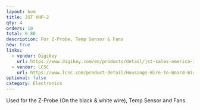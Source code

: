 ```yaml
---
layout: bom
title: JST XHP-2
qty: 4
orders: 10
total: 0.80
description: For Z-Probe, Temp Sensor & Fans
new: true
links:
  - vendor: Digikey
    url: https://www.digikey.com/en/products/detail/jst-sales-america-inc/XHP-2/555485
  - vendor: LCSC
    url: https://www.lcsc.com/product-detail/Housings-Wire-To-Board-Wire-To-Wire_JST-XHP-2-Y_C398493.html
optional: false
category: Electronics
---
```


Used for the Z-Probe (On the black & white wire), Temp Sensor and Fans.
